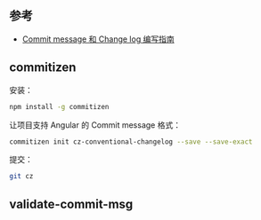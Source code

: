 ## 参考
- [Commit message 和 Change log 编写指南](http://www.ruanyifeng.com/blog/2016/01/commit_message_change_log.html)

## commitizen

安装：
```bash
npm install -g commitizen
```

让项目支持 Angular 的 Commit message 格式：
```bash
commitizen init cz-conventional-changelog --save --save-exact
```

提交：
```bash
git cz
```

## validate-commit-msg
